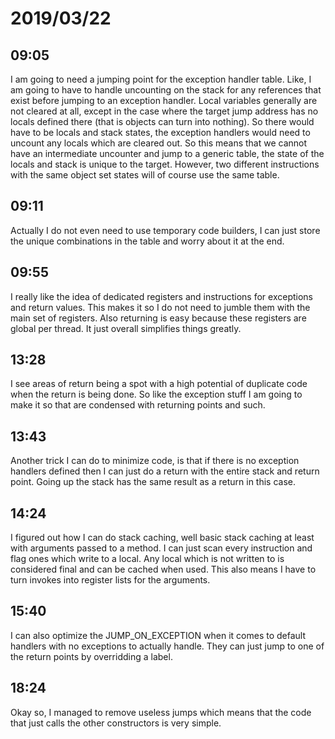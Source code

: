 # 2019/03/22

## 09:05

I am going to need a jumping point for the exception handler table. Like, I
am going to have to handle uncounting on the stack for any references that
exist before jumping to an exception handler. Local variables generally are
not cleared at all, except in the case where the target jump address has no
locals defined there (that is objects can turn into nothing). So there would
have to be locals and stack states, the exception handlers would need to
uncount any locals which are cleared out. So this means that we cannot have
an intermediate uncounter and jump to a generic table, the state of the
locals and stack is unique to the target. However, two different instructions
with the same object set states will of course use the same table.

## 09:11

Actually I do not even need to use temporary code builders, I can just store
the unique combinations in the table and worry about it at the end.

## 09:55

I really like the idea of dedicated registers and instructions for exceptions
and return values. This makes it so I do not need to jumble them with the main
set of registers. Also returning is easy because these registers are global
per thread. It just overall simplifies things greatly.

## 13:28

I see areas of return being a spot with a high potential of duplicate code
when the return is being done. So like the exception stuff I am going to make
it so that are condensed with returning points and such.

## 13:43

Another trick I can do to minimize code, is that if there is no exception
handlers defined then I can just do a return with the entire stack and
return point. Going up the stack has the same result as a return in this case.

## 14:24

I figured out how I can do stack caching, well basic stack caching at least
with arguments passed to a method. I can just scan every instruction and flag
ones which write to a local. Any local which is not written to is considered
final and can be cached when used. This also means I have to turn invokes into
register lists for the arguments.

## 15:40

I can also optimize the JUMP_ON_EXCEPTION when it comes to default handlers
with no exceptions to actually handle. They can just jump to one of the return
points by overridding a label.

## 18:24

Okay so, I managed to remove useless jumps which means that the code that just
calls the other constructors is very simple.
